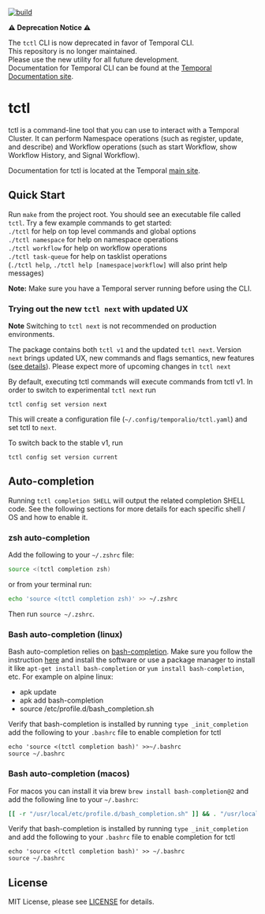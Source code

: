 [![build](https://github.com/temporalio/tctl/actions/workflows/test.yml/badge.svg)](https://github.com/temporalio/tctl/actions/workflows/test.yml)

**:warning: Deprecation Notice :warning:**

The `tctl` CLI is now deprecated in favor of Temporal CLI. <br />
This repository is no longer maintained. <br />
Please use the new utility for all future development.<br />
Documentation for Temporal CLI can be found at the [Temporal Documentation site](https://docs.temporal.io/cli).

# tctl
tctl is a command-line tool that you can use to interact with a Temporal Cluster. It can perform Namespace operations (such as register, update, and describe) and Workflow operations (such as start Workflow, show Workflow History, and Signal Workflow).

Documentation for tctl is located at the Temporal [main site](https://docs.temporal.io/tctl-v1).

## Quick Start

Run `make` from the project root. You should see an executable file called `tctl`. Try a few example commands to
get started:  
`./tctl` for help on top level commands and global options  
`./tctl namespace` for help on namespace operations  
`./tctl workflow` for help on workflow operations  
`./tctl task-queue` for help on tasklist operations  
(`./tctl help`, `./tctl help [namespace|workflow]` will also print help messages)

**Note:** Make sure you have a Temporal server running before using the CLI.

### Trying out the new `tctl next` with updated UX

**Note** Switching to `tctl next` is not recommended on production environments.

The package contains both `tctl v1` and the updated `tctl next`. Version `next` brings updated UX, new commands and flags semantics, new features ([see details](https://github.com/temporalio/proposals/tree/master/cli)). Please expect more of upcoming changes in `tctl next`

By default, executing tctl commands will execute commands from tctl v1. In order to switch to experimental `tctl next` run

```
tctl config set version next
```

This will create a configuration file (`~/.config/temporalio/tctl.yaml`) and set tctl to `next`.

To switch back to the stable v1, run

```
tctl config set version current
```

## Auto-completion

Running `tctl completion SHELL` will output the related completion SHELL code. See the following
sections for more details for each specific shell / OS and how to enable it.

### zsh auto-completion

Add the following to your `~/.zshrc` file:

```sh
source <(tctl completion zsh)
```

or from your terminal run:

```sh
echo 'source <(tctl completion zsh)' >> ~/.zshrc
```

Then run `source ~/.zshrc`.

### Bash auto-completion (linux)

Bash auto-completion relies on [bash-completion](https://github.com/scop/bash-completion#installation). Make sure
you follow the instruction [here](https://github.com/scop/bash-completion#installation) and install the software or
use a package manager to install it like `apt-get install bash-completion` or `yum install bash-completion`, etc. For example
on alpine linux:

-   apk update
-   apk add bash-completion
-   source /etc/profile.d/bash_completion.sh

Verify that bash-completion is installed by running `type _init_completion` add the following to your `.bashrc`
file to enable completion for tctl

```
echo 'source <(tctl completion bash)' >>~/.bashrc
source ~/.bashrc
```

### Bash auto-completion (macos)

For macos you can install it via brew `brew install bash-completion@2` and add the following line to
your `~/.bashrc`:

```sh
[[ -r "/usr/local/etc/profile.d/bash_completion.sh" ]] && . "/usr/local/etc/profile.d/bash_completion.sh"
```

Verify that bash-completion is installed by running `type _init_completion` and add the following to your `.bashrc`
file to enable completion for tctl

```
echo 'source <(tctl completion bash)' >> ~/.bashrc
source ~/.bashrc
```

## License

MIT License, please see [LICENSE](https://github.com/temporalio/tctl/blob/master/LICENSE) for details.
